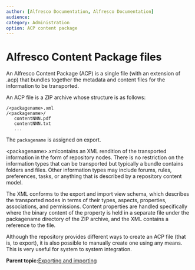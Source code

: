 ```yaml
---
author: [Alfresco Documentation, Alfresco Documentation]
audience: 
category: Administration
option: ACP content package
---
```


# Alfresco Content Package files

An Alfresco Content Package \(ACP\) is a single file \(with an extension of .acp\) that bundles together the metadata and content files for the information to be transported.

An ACP file is a ZIP archive whose structure is as follows:

```
/<packagename>.xml
/<packagename>/
   contentNNN.pdf
   contentNNN.txt
   ...

```

The `packagename` is assigned on export.

<packagename\>.xmlcontains an XML rendition of the transported information in the form of repository nodes. There is no restriction on the information types that can be transported but typically a bundle contains folders and files. Other information types may include forums, rules, preferences, tasks, or anything that is described by a repository content model.

The XML conforms to the export and import view schema, which describes the transported nodes in terms of their types, aspects, properties, associations, and permissions. Content properties are handled specifically where the binary content of the property is held in a separate file under the packagename directory of the ZIP archive, and the XML contains a reference to the file.

Although the repository provides different ways to create an ACP file \(that is, to export\), it is also possible to manually create one using any means. This is very useful for system to system integration.

**Parent topic:**[Exporting and importing](../concepts/import-export.md)

